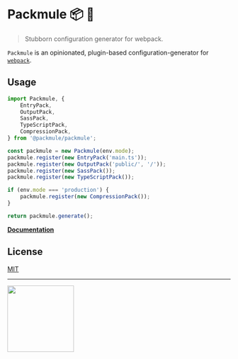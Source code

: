 # Packmule 📦 🐴
> Stubborn configuration generator for webpack.

`Packmule` is an opinionated, plugin-based configuration-generator for [`webpack`](https://webpack.js.org/).

## Usage

```ts
import Packmule, {
    EntryPack,
    OutputPack,
    SassPack,
    TypeScriptPack,
    CompressionPack,
} from '@packmule/packmule';

const packmule = new Packmule(env.mode);
packmule.register(new EntryPack('main.ts'));
packmule.register(new OutputPack('public/', '/'));
packmule.register(new SassPack());
packmule.register(new TypeScriptPack());

if (env.mode === 'production') {
    packmule.register(new CompressionPack());
}

return packmule.generate();
```

[**Documentation**](docs/index.md)

## License

[MIT](https://choosealicense.com/licenses/mit/)

---

<img src="https://www.pixelart.at/fileadmin/images/logo-new/logo.svg" width="150">
